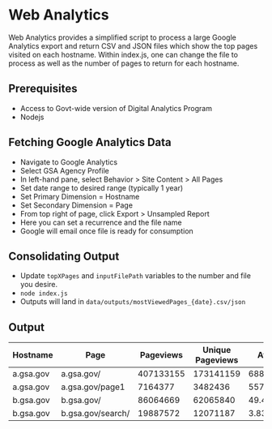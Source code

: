 # Web Analytics

Web Analytics provides a simplified script to process a large Google Analytics export and return CSV and JSON files which show the top pages visited on each hostname. Within index.js, one can change the file to process as well as the number of pages to return for each hostname.

## Prerequisites

- Access to Govt-wide version of Digital Analytics Program
- Nodejs

## Fetching Google Analytics Data

- Navigate to Google Analytics
- Select GSA Agency Profile
- In left-hand pane, select Behavior > Site Content > All Pages
- Set date range to desired range (typically 1 year)
- Set Primary Dimension = Hostname
- Set Secondary Dimension = Page
- From top right of page, click Export > Unsampled Report
- Here you can set a recurrence and the file name
- Google will email once file is ready for consumption

## Consolidating Output

- Update `topXPages` and `inputFilePath` variables to the number and file you desire.
- `node index.js`
- Outputs will land in `data/outputs/mostViewedPages_{date}.csv/json`

## Output

| Hostname  | Page              | Pageviews | Unique Pageviews | Avg. Time on Page  | Entrances | Bounce Rate          | % Exit               | Page Value |
| --------- | ----------------- | --------- | ---------------- | ------------------ | --------- | -------------------- | -------------------- | ---------- |
| a.gsa.gov | a.gsa.gov/        | 407133155 | 173141159        | 688.03241029778553 | 172492202 | 0.75709829213890778  | 0.4241883027187997   | 0          |
| a.gsa.gov | a.gsa.gov/page1   | 7164377   | 3482436          | 557.46385645761256 | 3393629   | 0.6891890219466773   | 0.48052482441948546  | 0          |
| b.gsa.gov | b.gsa.gov/        | 86064669  | 62065840         | 49.411625933451624 | 660430    | 0.16192519750022336  | 0.10919075282796939  | 0          |
| b.gsa.gov | b.gsa.gov/search/ | 19887572  | 12071187         | 3.8346169029707995 | 3441875   | 0.042369852816841254 | 0.011089538733033876 | 0          |
